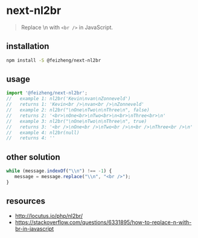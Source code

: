 # next-nl2br
> Replace \n with `<br />` in JavaScript.

## installation
```bash
npm install -S @feizheng/next-nl2br
```

## usage
```js
import '@feizheng/next-nl2br';
//   example 1: nl2br('Kevin\nvan\nZonneveld')
//   returns 1: 'Kevin<br />\nvan<br />\nZonneveld'
//   example 2: nl2br("\nOne\nTwo\n\nThree\n", false)
//   returns 2: '<br>\nOne<br>\nTwo<br>\n<br>\nThree<br>\n'
//   example 3: nl2br("\nOne\nTwo\n\nThree\n", true)
//   returns 3: '<br />\nOne<br />\nTwo<br />\n<br />\nThree<br />\n'
//   example 4: nl2br(null)
//   returns 4: ''
```

## other solution
```js
while (message.indexOf("\\n") !== -1) {
   message = message.replace("\\n", "<br />");
}
```

## resources
- http://locutus.io/php/nl2br/
- https://stackoverflow.com/questions/6331895/how-to-replace-n-with-br-in-javascript
